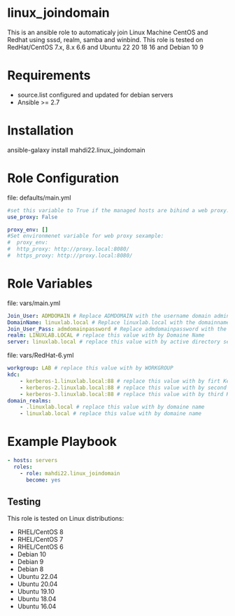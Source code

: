 <h1>linux_joindomain</h1>
This is an ansible role to automaticaly join Linux Machine CentOS and Redhat using sssd, realm, samba and winbind. This role is tested on RedHat/CentOS 7.x, 8.x 6.6 and Ubuntu 22 20 18 16 and Debian 10 9

# Requirements

- source.list configured and updated for debian servers
- Ansible >= 2.7

# Installation

ansible-galaxy install mahdi22.linux_joindomain

# Role Configuration

file: defaults/main.yml
```yaml
#set this variable to True if the managed hosts are bihind a web proxy... default False
use_proxy: False
```
```yaml
proxy_env: []
#Set environmenet variable for web proxy sexample:
#  proxy_env:
#  http_proxy: http://proxy.local:8080/
#  https_proxy: http://proxy.local:8080/
```

# Role Variables

file: vars/main.yml
```yaml
Join_User: ADMDOMAIN # Replace ADMDOMAIN with the username domain admin
DomainName: linuxlab.local # Replace linuxlab.local with the domainname
Join_User_Pass: admdomainpassword # Replace admdomainpassword with the username domain admin password
realm: LINUXLAB.LOCAL # replace this value with by Domaine Name
server: linuxlab.local # replace this value with by active directory server
```
file: vars/RedHat-6.yml
```yaml
workgroup: LAB # replace this value with by WORKGROUP
kdc:
    - kerberos-1.linuxlab.local:88 # replace this value with by firt Kerberos server name
    - kerberos-2.linuxlab.local:88 # replace this value with by second Kerberos server name
    - kerberos-3.linuxlab.local:88 # replace this value with by third Kerberos server name
domain_realms:
    - .linuxlab.local # replace this value with by domaine name
    - linuxlab.local # replace this value with by domaine name
```
    
 # Example Playbook
```yaml
- hosts: servers
  roles:
    - role: mahdi22.linux_joindomain
      become: yes
```

## Testing

This role is tested on Linux distributions:

- RHEL/CentOS 8
- RHEL/CentOS 7
- RHEL/CentOS 6
- Debian 10
- Debian 9
- Debian 8
- Ubuntu 22.04
- Ubuntu 20.04
- Ubuntu 19.10
- Ubuntu 18.04
- Ubuntu 16.04
